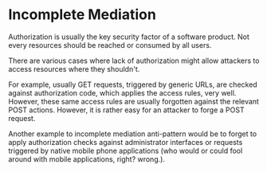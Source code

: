 # Incomplete Mediation

Authorization is usually the key security factor of a software product. Not every resources should be reached or consumed by all users.

There are various cases where lack of authorization might allow attackers to access resources where they shouldn't. 

For example, usually GET requests, triggered by generic URLs, are checked against authorization code, which applies the access rules, very well. However, these same access rules are usually forgotten against the relevant POST actions. However, it is rather easy for an attacker to forge a POST request.

Another example to incomplete mediation anti-pattern would be to forget to apply authorization checks against administrator interfaces or requests triggered by native mobile phone applications (who would or could fool around with mobile applications, right? wrong.).
